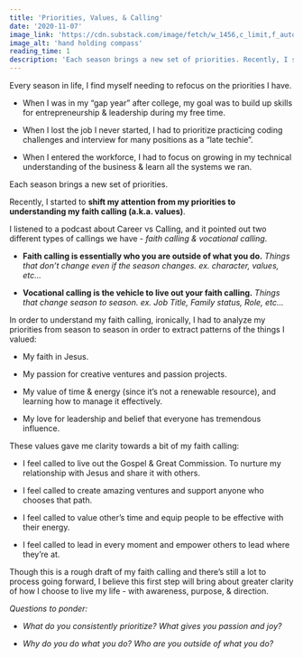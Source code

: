 ```yaml
---
title: 'Priorities, Values, & Calling'
date: '2020-11-07'
image_link: 'https://cdn.substack.com/image/fetch/w_1456,c_limit,f_auto,q_auto:good,fl_progressive:steep/https%3A%2F%2Fbucketeer-e05bbc84-baa3-437e-9518-adb32be77984.s3.amazonaws.com%2Fpublic%2Fimages%2Fb668d99b-9e94-4460-bfee-7d63b5aca766_5649x3701.jpeg'
image_alt: 'hand holding compass'
reading_time: 1
description: 'Each season brings a new set of priorities. Recently, I started to shift my attention from my priorities to understanding my faith calling (a.k.a. values).'
---
```

Every season in life, I find myself needing to refocus on the priorities I have.

- When I was in my “gap year” after college, my goal was to build up skills for entrepreneurship & leadership during my free time.

- When I lost the job I never started, I had to prioritize practicing coding challenges and interview for many positions as a “late techie”.

- When I entered the workforce, I had to focus on growing in my technical understanding of the business & learn all the systems we ran.

Each season brings a new set of priorities.

Recently, I started to **shift my attention from my priorities to understanding my faith calling (a.k.a. values)**.

I listened to a podcast about Career vs Calling, and it pointed out two different types of callings we have - _faith calling & vocational calling_.

- **Faith calling is essentially who you are outside of what you do.** _Things that don’t change even if the season changes. ex. character, values, etc..._

- **Vocational calling is the vehicle to live out your faith calling.** _Things that change season to season. ex. Job Title, Family status, Role, etc..._

In order to understand my faith calling, ironically, I had to analyze my priorities from season to season in order to extract patterns of the things I valued:

- My faith in Jesus.

- My passion for creative ventures and passion projects.

- My value of time & energy (since it’s not a renewable resource), and learning how to manage it effectively.

- My love for leadership and belief that everyone has tremendous influence.

These values gave me clarity towards a bit of my faith calling:

- I feel called to live out the Gospel & Great Commission. To nurture my relationship with Jesus and share it with others.

- I feel called to create amazing ventures and support anyone who chooses that path.

- I feel called to value other’s time and equip people to be effective with their energy.

- I feel called to lead in every moment and empower others to lead where they’re at.

Though this is a rough draft of my faith calling and there’s still a lot to process going forward, I believe this first step will bring about greater clarity of how I choose to live my life - with awareness, purpose, & direction.

_Questions to ponder:_

- _What do you consistently prioritize? What gives you passion and joy?_

- _Why do you do what you do? Who are you outside of what you do?_